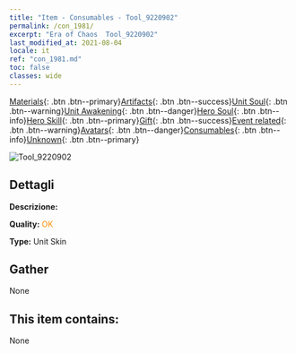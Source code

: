 ```yaml
---
title: "Item - Consumables - Tool_9220902"
permalink: /con_1981/
excerpt: "Era of Chaos  Tool_9220902"
last_modified_at: 2021-08-04
locale: it
ref: "con_1981.md"
toc: false
classes: wide
---
```

 [Materials](/ItemsIT/){: .btn .btn--primary}[Artifacts](/ItemsIT/Artifacts/){: .btn .btn--success}[Unit Soul](/ItemsIT/UnitSoul/){: .btn .btn--warning}[Unit Awakening](/ItemsIT/UnitAwakening/){: .btn .btn--danger}[Hero Soul](/ItemsIT/HeroSoul/){: .btn .btn--info}[Hero Skill](/ItemsIT/HeroSkill/){: .btn .btn--primary}[Gift](/ItemsIT/Gift/){: .btn .btn--success}[Event related](/ItemsIT/Events/){: .btn .btn--warning}[Avatars](/ItemsIT/Avatars/){: .btn .btn--danger}[Consumables](/ItemsIT/Consumables/){: .btn .btn--info}[Unknown](/ItemsIT/Unknown/){: .btn .btn--primary}

 ![Tool_9220902](/images/u/ti_tanglangpifu.jpg)

## Dettagli
 **Descrizione:** 

 **Quality:** <span style="color: #FF8C00">OK</span>

 **Type:** Unit Skin

## Gather

  None

## This item contains:

  None

